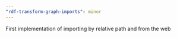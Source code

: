 ```yaml
---
"rdf-transform-graph-imports": minor
---
```


First implementation of importing by relative path and from the web
